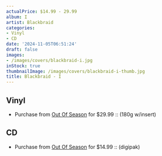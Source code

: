 ```yaml
---
actualPrice: $14.99 - 29.99
album: I
artist: Blackbraid
categories:
- Vinyl
- CD
date: '2024-11-05T06:51:24'
draft: false
images:
- /images/covers/blackbraid-i.jpg
inStock: true
thumbnailImage: /images/covers/blackbraid-i-thumb.jpg
title: Blackbraid - I
---
```


## Vinyl
* Purchase from [Out Of Season](https://www.outofseasonlabel.com/products/blackbraid-i-vinyl-lp-180g-w-insert) for $29.99 :: (180g w/insert)
## CD
* Purchase from [Out Of Season](https://www.outofseasonlabel.com/products/blackbraid-i-cd-digipak) for $14.99 :: (digipak)
